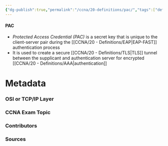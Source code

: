 ```yaml
---
{"dg-publish":true,"permalink":"/ccna/20-definitions/pac/","tags":["defs_ccna"]}
---
```


#### PAC
- *Protected Access Credential (PAC)* is a secret key that is unique to the client-server pair during the [[CCNA/20 - Definitions/EAP\|EAP-FAST]] authentication process
- It is used to create a secure [[CCNA/20 - Definitions/TLS\|TLS]] tunnel between the supplicant and authentication server for encrypted [[CCNA/20 - Definitions/AAA\|authentication]]







# Metadata
### OSI or TCP/IP Layer

### CCNA Exam Topic

### Contributors

### Sources

